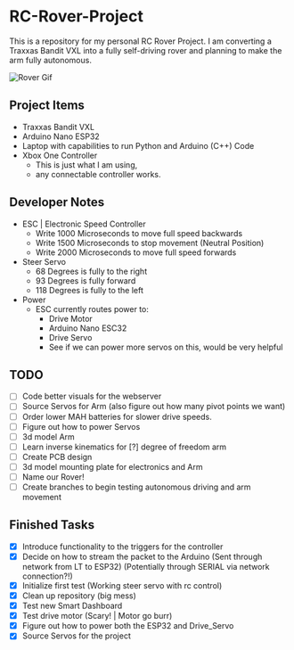 # RC-Rover-Project

This is a repository for my personal RC Rover Project. I am converting a Traxxas Bandit VXL into a fully self-driving rover and planning to make the arm fully autonomous.

![Rover Gif](https://media.giphy.com/media/2yzgQzwGmAZ8s7RVkp/giphy.gif?cid=ecf05e47dtyxllc53014pv8zd1978b3vupmnt8mvmwabhiu7&ep=v1_gifs_search&rid=giphy.gif&ct=g) 

## Project Items
- Traxxas Bandit VXL
- Arduino Nano ESP32
- Laptop with capabilities to run Python and Arduino (C++) Code
- Xbox One Controller
    - This is just what I am using,
    - any connectable controller works.

## Developer Notes
- ESC | Electronic Speed Controller
    - Write 1000 Microseconds to move full speed backwards
    - Write 1500 Microseconds to stop movement (Neutral Position)
    - Write 2000 Microseconds to move full speed forwards
- Steer Servo
    - 68 Degrees is fully to the right
    - 93 Degrees is fully forward
    - 118 Degrees is fully to the left
- Power
    - ESC currently routes power to:
        - Drive Motor
        - Arduino Nano ESC32
        - Drive Servo
        - See if we can power more servos on this, would be very helpful

## TODO
- [ ] Code better visuals for the webserver
- [ ] Source Servos for Arm (also figure out how many pivot points we want)
- [ ] Order lower MAH batteries for slower drive speeds.
- [ ] Figure out how to power Servos
- [ ] 3d model Arm
- [ ] Learn inverse kinematics for [?] degree of freedom arm
- [ ] Create PCB design
- [ ] 3d model mounting plate for electronics and Arm
- [ ] Name our Rover!
- [ ] Create branches to begin testing autonomous driving and arm movement

## Finished Tasks
- [x] Introduce functionality to the triggers for the controller
- [x] Decide on how to stream the packet to the Arduino (Sent through network from LT to ESP32) (Potentially through SERIAL via network connection?!)
- [x] Initialize first test (Working steer servo with rc control)
- [x] Clean up repository (big mess)
- [x] Test new Smart Dashboard
- [x] Test drive motor (Scary! | Motor go burr)
- [x] Figure out how to power both the ESP32 and Drive_Servo
- [x] Source Servos for the project
